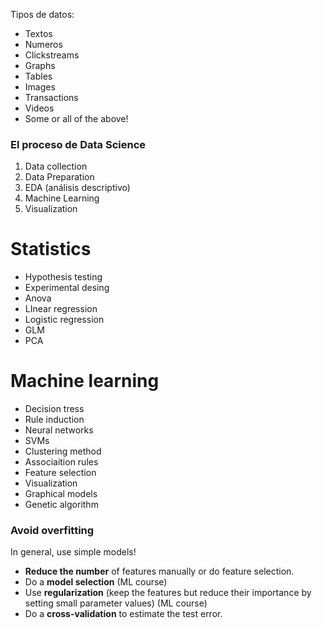 Tipos de datos:
- Textos
- Numeros
- Clickstreams
- Graphs
- Tables
- Images
- Transactions
- Videos
- Some or all of the above!

### El proceso de Data Science
1. Data collection
2. Data Preparation
3. EDA (análisis descriptivo)
4. Machine Learning
5. Visualization

# Statistics
- Hypothesis testing
- Experimental desing
- Anova
- LInear regression
- Logistic regression
- GLM
- PCA

# Machine learning
- Decision tress
- Rule induction
- Neural networks
- SVMs
- Clustering method
- Associaition rules
- Feature selection
- Visualization
- Graphical models
- Genetic algorithm

### Avoid overfitting
In general, use simple models!
- **Reduce the number** of features manually or do feature selection.
- Do a **model selection** (ML course)
- Use **regularization** (keep the features but reduce their importance by setting small parameter values) (ML course)
- Do a **cross-validation** to estimate the test error.

